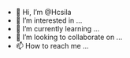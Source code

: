 - 👋 Hi, I’m @Hcsila
- 👀 I’m interested in ...
- 🌱 I’m currently learning ...
- 💞️ I’m looking to collaborate on ...
- 📫 How to reach me ...

<!---
Hcsila/Hcsila is a ✨ special ✨ repository because its `README.md` (this file) appears on your GitHub profile.
You can click the Preview link to take a look at your changes.
--->
